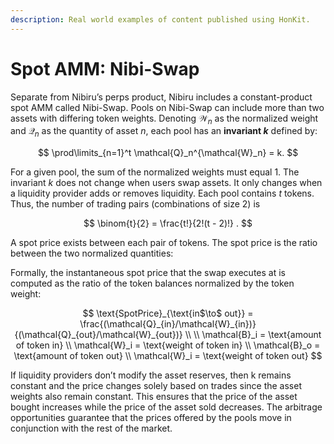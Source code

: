 ```yaml
---
description: Real world examples of content published using HonKit.
---
```


# Spot AMM: Nibi-Swap

Separate from Nibiru’s perps product, Nibiru includes a constant-product spot AMM called Nibi-Swap. Pools on Nibi-Swap can include more than two assets with differing token weights. Denoting $\mathcal{W}_n$ as the normalized weight and $\mathcal{Q}_n$ as the quantity of asset $n$, each pool has an **invariant $k$** defined by:  

$$ \prod\limits_{n=1}^t \mathcal{Q}_n^{\mathcal{W}_n} = k. $$

For a given pool, the sum of the normalized weights must equal 1. The invariant $k$ does not change when users swap assets. It only changes when a liquidity provider adds or removes liquidity. Each pool contains $t$ tokens. Thus, the number of trading pairs (combinations of size 2) is 

$$
\binom{t}{2} = \frac{t!}{2!(t - 2)!} .
$$

A spot price exists between each pair of tokens. The spot price is the ratio between the two normalized quantities:  

Formally, the instantaneous spot price that the swap executes at is computed as the ratio of the token balances normalized by the token weight:

$$
\text{SpotPrice}_{\text{in$\to$ out}} = \frac{(\mathcal{Q}_{in}/\mathcal{W}_{in})}{(\mathcal{Q}_{out}/\mathcal{W}_{out})}
\\
\\
\mathcal{B}_i = \text{amount of token in}
\\
\mathcal{W}_i = \text{weight of token in}
\\
\mathcal{B}_o = \text{amount of token out}
\\
\mathcal{W}_i = \text{weight of token out}
$$

If liquidity providers don’t modify the asset reserves, then k remains constant and the price changes solely based on trades since the asset weights also remain constant. This ensures that the price of the asset bought increases while the price of the asset sold decreases. The arbitrage opportunities guarantee that the prices offered by the pools move in conjunction with the rest of the market.